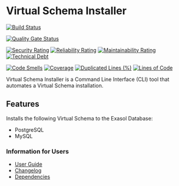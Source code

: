 # Virtual Schema Installer

[![Build Status](https://github.com/exasol/virtual-schema-installer/actions/workflows/ci-build.yml/badge.svg)](https://github.com/exasol/virtual-schema-installer/actions/workflows/ci-build.yml)

[![Quality Gate Status](https://sonarcloud.io/api/project_badges/measure?project=com.exasol%3Avirtual-schema-installer&metric=alert_status)](https://sonarcloud.io/dashboard?id=com.exasol%3Avirtual-schema-installer)

[![Security Rating](https://sonarcloud.io/api/project_badges/measure?project=com.exasol%3Avirtual-schema-installer&metric=security_rating)](https://sonarcloud.io/dashboard?id=com.exasol%3Avirtual-schema-installer)
[![Reliability Rating](https://sonarcloud.io/api/project_badges/measure?project=com.exasol%3Avirtual-schema-installer&metric=reliability_rating)](https://sonarcloud.io/dashboard?id=com.exasol%3Avirtual-schema-installer)
[![Maintainability Rating](https://sonarcloud.io/api/project_badges/measure?project=com.exasol%3Avirtual-schema-installer&metric=sqale_rating)](https://sonarcloud.io/dashboard?id=com.exasol%3Avirtual-schema-installer)
[![Technical Debt](https://sonarcloud.io/api/project_badges/measure?project=com.exasol%3Avirtual-schema-installer&metric=sqale_index)](https://sonarcloud.io/dashboard?id=com.exasol%3Avirtual-schema-installer)

[![Code Smells](https://sonarcloud.io/api/project_badges/measure?project=com.exasol%3Avirtual-schema-installer&metric=code_smells)](https://sonarcloud.io/dashboard?id=com.exasol%3Avirtual-schema-installer)
[![Coverage](https://sonarcloud.io/api/project_badges/measure?project=com.exasol%3Avirtual-schema-installer&metric=coverage)](https://sonarcloud.io/dashboard?id=com.exasol%3Avirtual-schema-installer)
[![Duplicated Lines (%)](https://sonarcloud.io/api/project_badges/measure?project=com.exasol%3Avirtual-schema-installer&metric=duplicated_lines_density)](https://sonarcloud.io/dashboard?id=com.exasol%3Avirtual-schema-installer)
[![Lines of Code](https://sonarcloud.io/api/project_badges/measure?project=com.exasol%3Avirtual-schema-installer&metric=ncloc)](https://sonarcloud.io/dashboard?id=com.exasol%3Avirtual-schema-installer)

Virtual Schema Installer is a Command Line Interface (CLI) tool that automates a Virtual Schema installation.

## Features

Installs the following Virtual Schema to the Exasol Database:

* PostgreSQL
* MySQL

### Information for Users

* [User Guide](doc/user_guide/user_guide.md)
* [Changelog](doc/changes/changelog.md)
* [Dependencies](dependencies.md)